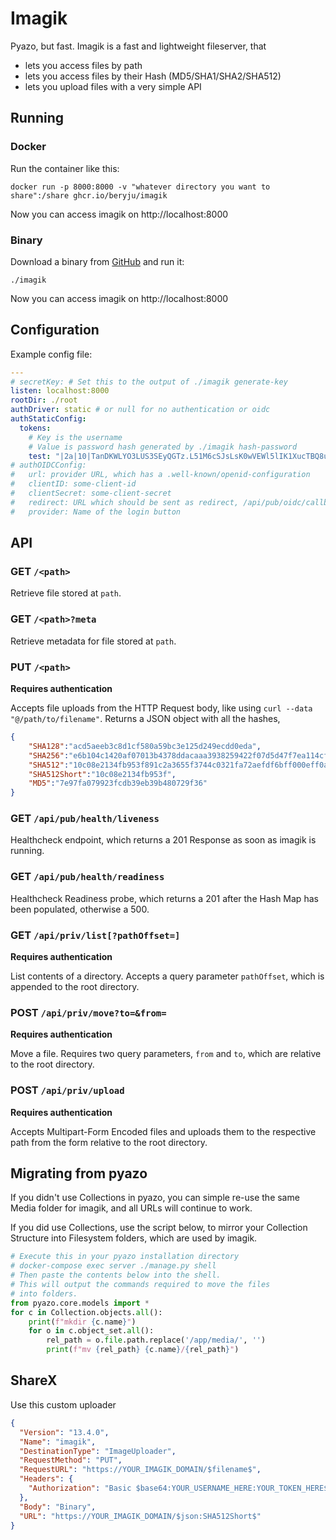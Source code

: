 # Imagik

Pyazo, but fast. Imagik is a fast and lightweight fileserver, that

- lets you access files by path
- lets you access files by their Hash (MD5/SHA1/SHA2/SHA512)
- lets you upload files with a very simple API

## Running

### Docker

Run the container like this:

```
docker run -p 8000:8000 -v "whatever directory you want to share":/share ghcr.io/beryju/imagik
```

Now you can access imagik on http://localhost:8000

### Binary

Download a binary from [GitHub](https://github.com/BeryJu/imagik/releases) and run it:

```
./imagik
```

Now you can access imagik on http://localhost:8000

## Configuration

Example config file:

```yaml
---
# secretKey: # Set this to the output of ./imagik generate-key
listen: localhost:8000
rootDir: ./root
authDriver: static # or null for no authentication or oidc
authStaticConfig:
  tokens:
    # Key is the username
    # Value is password hash generated by ./imagik hash-password
    test: "|2a|10|TanDKWLYO3LUS3SEyQGTz.L51M6cSJsLsK0wVEWl5lIK1XucTBQ8u" # test
# authOIDCConfig:
#   url: provider URL, which has a .well-known/openid-configuration
#   clientID: some-client-id
#   clientSecret: some-client-secret
#   redirect: URL which should be sent as redirect, /api/pub/oidc/callback
#   provider: Name of the login button
```

## API

### GET `/<path>`

Retrieve file stored at `path`.

### GET `/<path>?meta`

Retrieve metadata for file stored at `path`.

### PUT `/<path>`

**Requires authentication**

Accepts file uploads from the HTTP Request body, like using `curl --data "@/path/to/filename"`.
Returns a JSON object with all the hashes,
```json
{
    "SHA128":"acd5aeeb3c8d1cf580a59bc3e125d249ecdd0eda",
    "SHA256":"e6b104c1420af07013b4378ddacaaa3938259422f07d5d47f7ea114cf9de80cf",
    "SHA512":"10c08e2134fb953f891c2a3655f3744c0321fa72aefdf6bff000eff0a3f7882a008fff477dfec9aa22519ad17fb0fafd602caf3773cb848a5250131fdf8559ab",
    "SHA512Short":"10c08e2134fb953f",
    "MD5":"7e97fa079923fcdb39eb39b480729f36"
}
```

### GET `/api/pub/health/liveness`

Healthcheck endpoint, which returns a 201 Response as soon as imagik is running.

### GET `/api/pub/health/readiness`

Healthcheck Readiness probe, which returns a 201 after the Hash Map has been populated, otherwise a 500.

### GET `/api/priv/list[?pathOffset=]`

**Requires authentication**

List contents of a directory. Accepts a query parameter `pathOffset`, which is appended to the root directory.

### POST `/api/priv/move?to=&from=`

**Requires authentication**

Move a file. Requires two query parameters, `from` and `to`, which are relative to the root directory.

### POST `/api/priv/upload`

**Requires authentication**

Accepts Multipart-Form Encoded files and uploads them to the respective path from the form relative to the root directory.

## Migrating from pyazo

If you didn't use Collections in pyazo, you can simple re-use the same Media folder for imagik, and all URLs will continue to work.

If you did use Collections, use the script below, to mirror your Collection Structure into Filesystem folders, which are used by imagik.

```python
# Execute this in your pyazo installation directory
# docker-compose exec server ./manage.py shell
# Then paste the contents below into the shell.
# This will output the commands required to move the files
# into folders.
from pyazo.core.models import *
for c in Collection.objects.all():
    print(f"mkdir {c.name}")
    for o in c.object_set.all():
        rel_path = o.file.path.replace('/app/media/', '')
        print(f"mv {rel_path} {c.name}/{rel_path}")
```

## ShareX

Use this custom uploader

```json
{
  "Version": "13.4.0",
  "Name": "imagik",
  "DestinationType": "ImageUploader",
  "RequestMethod": "PUT",
  "RequestURL": "https://YOUR_IMAGIK_DOMAIN/$filename$",
  "Headers": {
    "Authorization": "Basic $base64:YOUR_USERNAME_HERE:YOUR_TOKEN_HERE$"
  },
  "Body": "Binary",
  "URL": "https://YOUR_IMAGIK_DOMAIN/$json:SHA512Short$"
}
```
